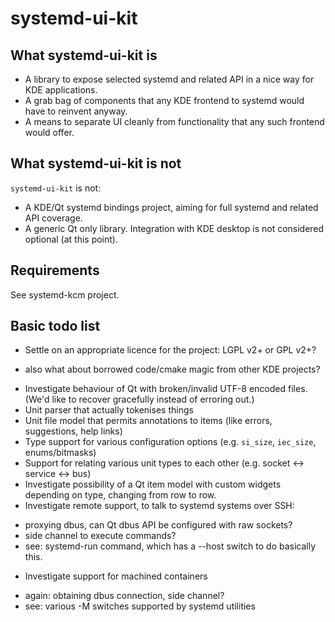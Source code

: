 
# systemd-ui-kit

## What systemd-ui-kit is

 * A library to expose selected systemd and related API in a nice way for KDE applications.
 * A grab bag of components that any KDE frontend to systemd would have to reinvent anyway.
 * A means to separate UI cleanly from functionality that any such frontend would offer.

## What systemd-ui-kit is not

`systemd-ui-kit` is not:
 * A KDE/Qt systemd bindings project, aiming for full systemd and related API coverage.
 * A generic Qt only library. Integration with KDE desktop is not considered optional (at this point).
 
## Requirements

See systemd-kcm project.
 
## Basic todo list

 * Settle on an appropriate licence for the project: LGPL v2+ or GPL v2+? 
  - also what about borrowed code/cmake magic from other KDE projects?
 * Investigate behaviour of Qt with broken/invalid UTF-8 encoded files. (We'd like to recover gracefully instead of erroring out.)
 * Unit parser that actually tokenises things
 * Unit file model that permits annotations to items (like errors, suggestions, help links)
 * Type support for various configuration options (e.g. `si_size`, `iec_size`, enums/bitmasks)
 * Support for relating various unit types to each other (e.g. socket <-> service <-> bus)
 * Investigate possibility of a Qt item model with custom widgets depending on type, changing from row to row.
 * Investigate remote support, to talk to systemd systems over SSH:
  - proxying dbus, can Qt dbus API be configured with raw sockets?
  - side channel to execute commands?
  - see: systemd-run command, which has a --host switch to do basically this.
 * Investigate support for machined containers
  - again: obtaining dbus connection, side channel?
  - see: various -M switches supported by systemd utilities